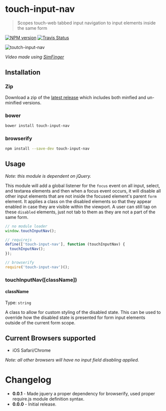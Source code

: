 # touch-input-nav

> Scopes touch-web tabbed input navigation to input elements inside the same form

[![NPM version](https://badge.fury.io/js/touch-input-nav.png)](http://badge.fury.io/js/touch-input-nav) [![Travis Status](https://travis-ci.org/ChrisWren/touch-input-nav.png)](https://travis-ci.org/ChrisWren/touch-input-nav)

![toutch-input-nav](http://i.imgur.com/B55z1Zy.gif)

*Video made using [SimFinger](https://github.com/atebits/SimFinger)*

## Installation

### Zip

Download a zip of the [latest release](https://github.com/ChrisWren/touch-input-nav/releases/latest) which includes both minfied and un-minified versions.

### bower

```bash
bower install touch-input-nav
```

### browserify

```bash
npm install --save-dev touch-input-nav
```

## Usage

*Note: this module is dependent on jQuery.*

This module will add a global listener for the `focus` event on all input, select, and textarea elements and then when a focus event occurs, it will disable all other input elements that are not inside the focused element's parent `form` element. It applies a class on the disabled elements so that they appear enabled in case they are visible within the viewport. A user can still tap on these `disabled` elements, just not tab to them as they are not a part of the same form.

```js
// no module loader
window.touchInputNav();

// requirejs
define(['touch-input-nav'], function (touchInputNav) {
  touchInputNav();
});

// browserify
require('touch-input-nav')();
```

### touchInputNav([className])

#### className
Type: `string`

A class to allow for custom styling of the disabled state. This can be used to override how the disabled state is presented for form input elements outside of the current form scope.

## Current Browsers supported

- iOS Safari/Chrome

*Note: all other browsers will have no input field disabling applied.*

# Changelog

 - **0.0.1** - Made jquery a proper dependency for browserify, used proper require.js module definition syntax.
 - **0.0.0** - Initial release.

